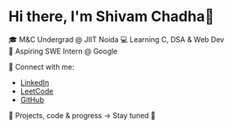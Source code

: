 # Hi there, I'm Shivam Chadha👋

🎓 M&C Undergrad @ JIIT Noida 
💻 Learning C, DSA & Web Dev  
🎯 Aspiring SWE Intern @ Google

🔗 Connect with me:
- [LinkedIn](https://linkedin.com/in/yourusername)
- [LeetCode](https://leetcode.com/yourusername)
- [GitHub](https://github.com/Shivam-Chadha7)

📌 Projects, code & progress → Stay tuned 🚀


<!--
**Shivam-Chadha7/Shivam-Chadha7** is a ✨ _special_ ✨ repository because its `README.md` (this file) appears on your GitHub profile.

Here are some ideas to get you started:

- 🔭 I’m currently working on ...
- 🌱 I’m currently learning ...
- 👯 I’m looking to collaborate on ...
- 🤔 I’m looking for help with ...
- 💬 Ask me about ...
- 📫 How to reach me: ...
- 😄 Pronouns: ...
- ⚡ Fun fact: ...
-->
